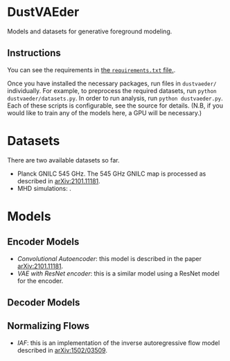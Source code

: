 # DustVAEder

Models and datasets for generative foreground modeling. 

## Instructions

You can see the requirements in [the `requirements.txt` file.](./requirements.txt). 

Once you have installed the necessary packages, run files in `dustvaeder/` individually. For example, to preprocess the required datasets, run `python dustvaeder/datasets.py`. In order to run analysis, run `python dustvaeder.py`. Each of these scripts is configurable, see the source for details. (N.B, if you would like to train any of the models here, a GPU will be necessary.)

# Datasets

There are two available datasets so far.

* Planck GNILC 545 GHz. The 545 GHz GNILC map is processed as described in [arXiv:2101.11181](https://arxiv.org/abs/2101.11181). 
* MHD simulations: . 

# Models

## Encoder Models

* *Convolutional Autoencoder*: this model is described in the paper [arXiv:2101.11181](https://arxiv.org/abs/2101.11181).
* *VAE with ResNet encoder*: this is a similar model using a ResNet model for the encoder.

## Decoder Models

## Normalizing Flows

* *IAF*: this is an implementation of the inverse autoregressive flow model described in [arXiv:1502/03509](https://arxiv.org/abs/1502.03509).
